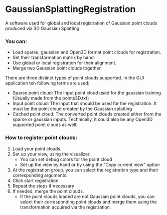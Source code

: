 # GaussianSplattingRegistration

A software used for global and local registration of Gaussian point clouds produced via 3D Gaussian Splatting.

### You can:
* Load sparse, gaussian and Open3D format point clouds for registration.
* Set their transformation matrix by hand.
* Use global or local registration for their alignment.
* Merge two Gaussian point clouds together.

There are three distinct types of point clouds supported. In the GUI application teh following terms are used:
* Sparse point cloud: The input point cloud used for the gaussian training. (Usually made from the points3D.txt)
* Input point cloud: The input that should be used for the registration. It must be the point cloud created by the Gaussian splatting
* Cached point cloud: The converted point clouds created either from the sparse or gaussian inputs. Technically, it could also be any Open3D supported point clouds as well.

### How to register point clouds:
1. Load your point clouds.
2. Set up your view, using the visualizer.
    - You can set debug colors for the point cloud
    - Set up the view by hand or by using the "Copy current view" option
3. At the registration group, you can select the registration type and their corresponding arguments.
4. Click start registration.
5. Repeat the steps if necessary
6. If needed, merge the point clouds.
    - If the point clouds loaded are not Gaussian point clouds, you can select their corresponding point clouds and merge them using the transformation acquired via the registration.
